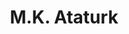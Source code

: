 ---
pid: ch256
title: M.K. Ataturk
location_transcription: Rittenhouse SQ
coordinates: "[-75.171364556287, 39.949103649264]"
zipcode: '19130'
gen_neighborhood: North Philadelphia
neighborhood: Art Museum,Francisville
outside_phl: 
age: '27'
age_range: 20-29
instagram: 
image_file_name: ch_256.jpg
proposal_transcription: M.K. Ataturk's photo dancing with a woman
topic: Person,Globalism,History,Politics,Women
topic_summary: 0, 0, 0, 0, 0, 0
type: 2D
keywords_other: photo, attaturk, turkey
credit: Buse Sengul
image_labels: 
twitter: 
facebook: 
permalink: "/monuments/ch256/"
layout: item-page
---